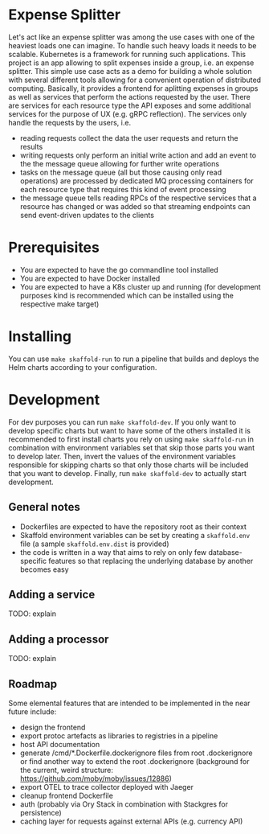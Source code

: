 # Expense Splitter
Let's act like an expense splitter was among the use cases with one of the heaviest loads one can imagine. To handle such heavy loads it needs to be scalable. Kubernetes is a framework for running such applications.
This project is an app allowing to split expenses inside a group, i.e. an expense splitter. This simple use case acts as a demo for building a whole solution with several different tools allowing for a convenient operation of distributed computing.
Basically, it provides a frontend for aplitting expenses in groups as well as services that perform the actions requested by the user. There are services for each resource type the API exposes and some additional services for the purpose of UX (e.g. gRPC reflection). The services only handle the requests by the users, i.e.
- reading requests collect the data the user requests and return the results
- writing requests only perform an initial write action and add an event to the the message queue allowing for further write operations
- tasks on the message queue (all but those causing only read operations) are processed by dedicated MQ processing containers for each resource type that requires this kind of event processing
- the message queue tells reading RPCs of the respective services that a resource has changed or was added so that streaming endpoints can send event-driven updates to the clients

# Prerequisites
- You are expected to have the go commandline tool installed
- You are expected to have Docker installed
- You are expected to have a K8s cluster up and running (for development purposes kind is recommended which can be installed using the respective make target)

# Installing
You can use `make skaffold-run` to run a pipeline that builds and deploys the Helm charts according to your configuration.

# Development
For dev purposes you can run `make skaffold-dev`. If you only want to develop specific charts but want to have some of the others installed it is recommended to first install charts you rely on using `make skaffold-run` in combination with environment variables set that skip those parts you want to develop later. Then, invert the values of the environment variables responsible for skipping charts so that only those charts will be included that you want to develop. Finally, run `make skaffold-dev` to actually start development.

## General notes
- Dockerfiles are expected to have the repository root as their context
- Skaffold environment variables can be set by creating a `skaffold.env` file (a sample `skaffold.env.dist` is provided)
- the code is written in a way that aims to rely on only few database-specific features so that replacing the underlying database by another becomes easy

## Adding a service
TODO: explain

## Adding a processor
TODO: explain

## Roadmap
Some elemental features that are intended to be implemented in the near future include:
- design the frontend
- export protoc artefacts as libraries to registries in a pipeline
- host API documentation
- generate /cmd/*.Dockerfile.dockerignore files from root .dockerignore or find another way to extend the root .dockerignore (background for the current, weird structure: https://github.com/moby/moby/issues/12886)
- export OTEL to trace collector deployed with Jaeger
- cleanup frontend Dockerfile
- auth (probably via Ory Stack in combination with Stackgres for persistence)
- caching layer for requests against external APIs (e.g. currency API)